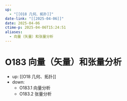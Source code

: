 ```yaml
---
up:
  - "[[O18 几何、拓扑]]"
date-link: "[[2025-04-06]]"
date: 2025-04-06
ctime-p: 2025-04-06T15:24:51
aliases:
  - 向量（矢量）和张量分析
---
```


# O183 向量（矢量）和张量分析

- up: [[O18 几何、拓扑]]
- down:	
	- O183.1 向量分析
	- O183.2 张量分析
	

